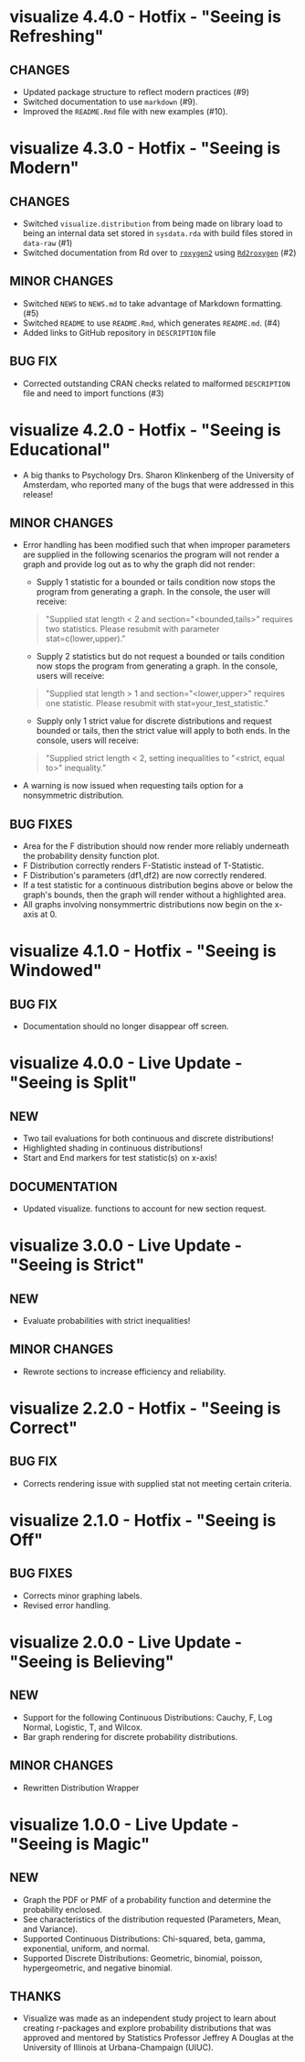# visualize 4.4.0 - Hotfix - "Seeing is Refreshing"

## CHANGES

- Updated package structure to reflect modern practices (#9)
- Switched documentation to use `markdown` (#9). 
- Improved the `README.Rmd` file with new examples (#10).

# visualize 4.3.0 - Hotfix - "Seeing is Modern"

## CHANGES

- Switched `visualize.distribution` from being made on library load to
  being an internal data set stored in `sysdata.rda` with build files
  stored in `data-raw` (#1)
- Switched documentation from Rd over to
  [`roxygen2`](https://cran.r-project.org/package=roxygen2) using
  [`Rd2roxygen`](https://cran.r-project.org/package=Rd2roxygen) (#2)
  
## MINOR CHANGES

- Switched `NEWS` to `NEWS.md` to take advantage of Markdown formatting. (#5)
- Switched `README` to use `README.Rmd`, which generates `README.md`. (#4)
- Added links to GitHub repository in `DESCRIPTION` file

## BUG FIX

- Corrected outstanding CRAN checks related to malformed `DESCRIPTION` file
  and need to import functions (#3)

# visualize 4.2.0 - Hotfix - "Seeing is Educational"

- A big thanks to Psychology Drs. Sharon Klinkenberg of the
  University of Amsterdam, who reported many of the bugs that were
  addressed in this release!

## MINOR CHANGES

- Error handling has been modified such that when improper parameters are
  supplied in the following scenarios the program will not render a graph and
  provide log out as to why the graph did not render:
    - Supply 1 statistic for a bounded or tails condition now stops the program
      from generating a graph. In the console, the user will receive: 
    
    > "Supplied stat length < 2 and section="<bounded,tails>" requires two statistics.
    >  Please resubmit with parameter stat=c(lower,upper)."
    
    - Supply 2 statistics but do not request a bounded or tails condition now
      stops the program from generating a graph. In the console, users will
      receive:
    
    >  "Supplied stat length > 1 and section="<lower,upper>" requires one
      statistic. Please resubmit with stat=your_test_statistic." 
    
    - Supply only 1 strict value for discrete distributions and request bounded
      or tails, then the strict value will apply to both ends. In the console,
      users will receive:
    
    >  "Supplied strict length < 2, setting inequalities to "<strict, equal to>"
      inequality."
      
- A warning is now issued when requesting tails option for a nonsymmetric
  distribution.

## BUG FIXES

- Area for the F distribution should now render more reliably underneath the
  probability density function plot.
- F Distribution correctly renders F-Statistic instead of T-Statistic.
- F Distribution's parameters (df1,df2) are now correctly rendered.
- If a test statistic for a continuous distribution begins above or below the
  graph's bounds, then the graph will render without a highlighted area.
- All graphs involving nonsymmertric distributions now begin on the x-axis at 0.


# visualize 4.1.0 - Hotfix - "Seeing is Windowed"

## BUG FIX

- Documentation should no longer disappear off screen.

# visualize 4.0.0 - Live Update - "Seeing is Split"

## NEW

- Two tail evaluations for both continuous and discrete distributions!
- Highlighted shading in continuous distributions!
- Start and End markers for test statistic(s) on x-axis!

## DOCUMENTATION

- Updated visualize.<dist> functions to account for new section request.

# visualize 3.0.0 - Live Update - "Seeing is Strict"

## NEW

- Evaluate probabilities with strict inequalities!

## MINOR CHANGES

- Rewrote sections to increase efficiency and reliability.

# visualize 2.2.0 - Hotfix - "Seeing is Correct"

## BUG FIX

- Corrects rendering issue with supplied stat not meeting certain criteria.

# visualize 2.1.0 - Hotfix - "Seeing is Off"

## BUG FIXES

- Corrects minor graphing labels.
- Revised error handling.

# visualize 2.0.0 - Live Update - "Seeing is Believing"

## NEW

- Support for the following Continuous Distributions:
  Cauchy, F, Log Normal, Logistic, T, and Wilcox.
- Bar graph rendering for discrete probability distributions.

## MINOR CHANGES

- Rewritten Distribution Wrapper

# visualize 1.0.0 - Live Update - "Seeing is Magic"

## NEW

- Graph the PDF or PMF of a probability function and determine the probability
  enclosed.
- See characteristics of the distribution requested
  (Parameters, Mean, and Variance).
- Supported Continuous Distributions: 
  Chi-squared, beta, gamma, exponential, uniform, and normal.
- Supported Discrete Distributions: 
  Geometric, binomial, poisson, hypergeometric, and negative binomial.

## THANKS

- Visualize was made as an independent study project to learn about creating
  r-packages and explore probability distributions that was approved and 
  mentored by Statistics Professor Jeffrey A Douglas at the
  University of Illinois at Urbana-Champaign (UIUC).
